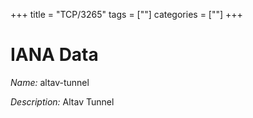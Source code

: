 +++
title = "TCP/3265"
tags = [""]
categories = [""]
+++

# IANA Data

_Name:_ altav-tunnel

_Description:_ Altav Tunnel


